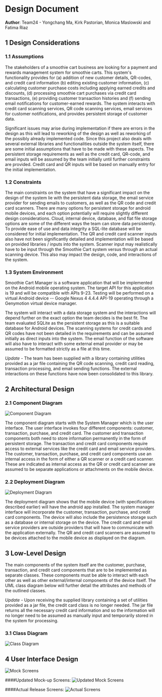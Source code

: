 # Design Document

**Author**: Team24 - Yongchang Ma, Kirk Pastorian, Monica Maslowski and Fatima Riaz

## 1 Design Considerations

### 1.1 Assumptions

The stakeholders of a smoothie cart business are looking for a payment and rewards management system for smoothie carts.  This system's functionality provides for (a) addition of new customer details, QR-codes, and credit card information  (b) editing existing customer information, (c) calculating customer purchase costs including applying earned credits and discounts, (d) processing smoothie cart purchases via credit card transactions, (e) providing customer transaction histories and (f) sending email notifications for customer-earned rewards.  The system interacts with credit card scanning services, QR code scanning services, email services for customer notifications, and provides persistent storage of customer data.

Significant issues may arise during implementation if there are errors in the design as this will lead to reworking of the design as well as reworking of the possibly already implemented code.  Since this project also deals with several external libraries and functionalities outside the system itself, there are some initial assumptions that have to be made with these aspects.  The persistent storage requirements as well as the credit card, QR-code, and email inputs will be assumed by the team initially until further constraints are provided.  Credit card and QR inputs will be based on manually entry for the initial implementation.




### 1.2 Constraints

The main constraints on the system that have a significant impact on the design of the system lie with the persistent data storage, the email service provider for sending emails to customers, as well as the QR code and credit card scanners.  There are many options for persistent storage for android mobile devices, and each option potentially will require slightly different design considerations.  Cloud, internal device, database, and flat file storage options are some of the different ways the team can store data persistently.  To provide ease of use and data integrity a SQL-lite database will be considered for initial implementation.  The QR and credit card scanner inputs also have not been significantly detailed and implementation will be based on provided libraries / inputs into the system.  Scanner input may realistically have to be input through the Smoothie Cart system versus through an actual scanning device.  This also may impact the design, code, and interactions of the system.  


### 1.3 System Environment

Smoothie Cart Manager is a software application that will be implemented on the Android mobile operating system.  The target API for this application is 19 and will be compatible with APIs 9-23.  Testing will be performed on a virtual Android device -- Google Nexus 4 4.4.4 API-19 operating through a Genymotion virtual device manager.  

The system will interact with a data storage system and the interactions will depend further on the exact option the team decides is the best fit.  The team evaluated SQLite as the persistent storage as this is a suitable database for Android devices.  The scanning systems for credit cards and QR codes have not been detailed in the requirements and can be assumed initially as direct inputs into the system.  The email function of the software will also have to interact with some external email provider or may be assumed to be formatted strictly as a file at this time.

*Update* - The team has been supplied with a library containing utilities provided as a jar file containing the QR code scanning, credit card reading, transaction processing, and email sending functions.  The external interactions on these functions have now been consolidated to this library.


## 2 Architectural Design

### 2.1 Component Diagram

![Component Diagram](ComponentDiagram.png)

The component diagram starts with the System Manager which is the user interface.  The user interface invokes four different components: customer, transaction, purchase, and credit card.  The customer and transaction components both need to store information permanently in the form of persistent storage.  The transaction and credit card components require access to external services like the credit card and email service providers.  The customer, transaction, purchase, and credit card components use an internal access in the form of either a QR scanner or a credit card scanner.  These are indicated as internal access as the QR or credit card scanner are assumed to be separate applications or attachments on the mobile device.

### 2.2 Deployment Diagram

![Deployment Diagram](DeploymentDiagram.png)

The deployment diagram shows that the mobile device (with specifications described earlier) will have the android app installed.  The system manager interface will incorporate the customer, transaction, purchase, and credit card components.  The device will also include the persistence storage such as a database or internal storage on the device.  The credit card and email service providers are outside providers that will have to communicate with the application externally.  The QR and credit card scanners are assumed to be devices attached to the mobile device as displayed on the diagram. 

## 3 Low-Level Design

The main components of the system itself are the customer, purchase, transaction, and credit card components that are to be implemented as separate classes.  These components must be able to interact with each other as well as other external/internal components of the device itself.  The UML class diagram below will further detail the attributes and methods of the outlined classes.

*Update* - Upon receiving the supplied library containing a set of utilities provided as a jar file, the credit card class is no longer needed.  The jar file returns all the necessary credit card information and so the information will no longer need to be assumed as manually input and temporarily stored in the system for processing.   

### 3.1 Class Diagram

![Class Diagram](../Design-Team/design-team.png)

## 4 User Interface Design

![Mock Screens](mockScreens.png)

####Updated Mock-up Screens:
![Updated Mock Screens](mockScreensUpdated.png)

####Actual Release Screens:
![Actual Screens](ActualScreens.png)
